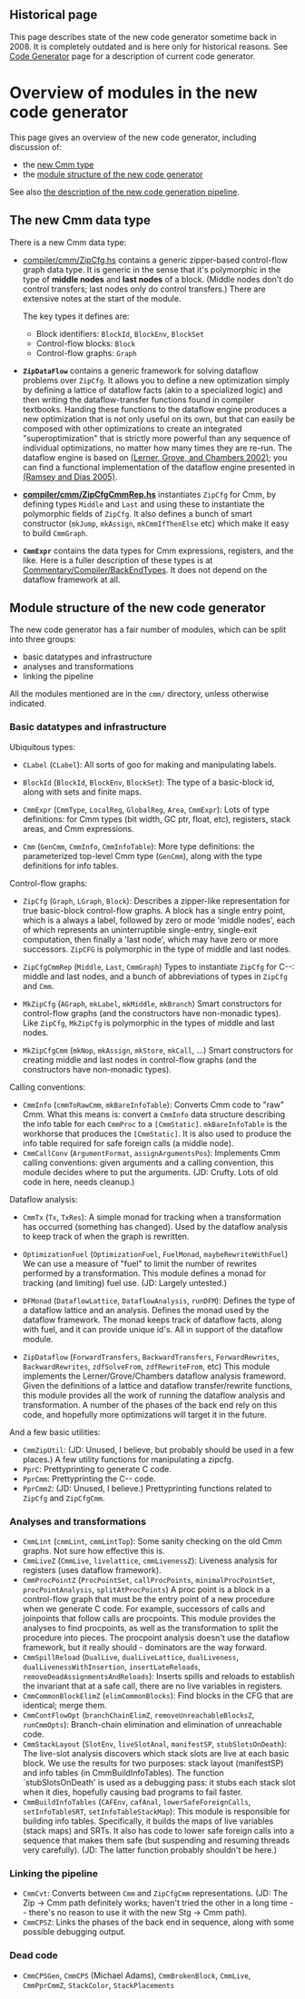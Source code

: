 ## Historical page


This page describes state of the new code generator sometime back in 2008. It is completely outdated and is here only for historical reasons. See [Code Generator](commentary/compiler/code-gen) page for a description of current code generator.

# Overview of modules in the new code generator


This page gives an overview of the new code generator, including discussion of:

- the [new Cmm type](commentary/compiler/new-code-gen-modules#the-new-cmm-data-type)
- the [module structure of the new code generator](commentary/compiler/new-code-gen-modules#module-structure-of-the-new-code-generator)


See also [the description of the new code generation pipeline](commentary/compiler/new-code-gen-pipeline).

## The new Cmm data type


There is a new Cmm data type:

- [compiler/cmm/ZipCfg.hs](/trac/ghc/browser/ghc/compiler/cmm/ZipCfg.hs) contains a generic zipper-based control-flow graph data type.  It is generic in the sense that it's polymorphic in the type of **middle nodes** and **last nodes** of a block.  (Middle nodes don't do control transfers; last nodes only do control transfers.)  There are extensive notes at the start of the module.

  The key types it defines are:

  - Block identifiers: `BlockId`, `BlockEnv`, `BlockSet`
  - Control-flow blocks: `Block`
  - Control-flow graphs: `Graph`
- **`ZipDataFlow`** contains a generic framework for solving dataflow problems over `ZipCfg`. It allows you to define a new optimization simply by defining a lattice of dataflow facts (akin to a specialized logic) and then writing the dataflow-transfer functions found in compiler textbooks. Handing these functions to the dataflow engine produces a new optimization that is not only useful on its own, but that can easily be composed with other optimizations to create an integrated "superoptimization" that is strictly more powerful than any sequence of individual optimizations, no matter how many times they are re-run.  The dataflow engine is based on [(Lerner, Grove, and Chambers 2002)](http://citeseer.ist.psu.edu/old/lerner01composing.html); you can find a functional implementation of the dataflow engine presented in [ (Ramsey and Dias 2005)](http://www.cs.tufts.edu/~nr/pubs/zipcfg-abstract.html).
- **[compiler/cmm/ZipCfgCmmRep.hs](/trac/ghc/browser/ghc/compiler/cmm/ZipCfgCmmRep.hs)** instantiates `ZipCfg` for Cmm, by defining types `Middle` and `Last` and using these to instantiate the polymorphic fields of `ZipCfg`.  It also defines a bunch of smart constructor (`mkJump`, `mkAssign`, `mkCmmIfThenElse` etc) which make it easy to build `CmmGraph`.
- **`CmmExpr`** contains the data types for Cmm expressions, registers, and the like. Here is a fuller description of these types is at [Commentary/Compiler/BackEndTypes](commentary/compiler/back-end-types). It does not depend on the dataflow framework at all.  

## Module structure of the new code generator


The new code generator has a fair number of modules, which can be split into three groups:

- basic datatypes and infrastructure
- analyses and transformations
- linking the pipeline


All the modules mentioned are in the `cmm/` directory, unless otherwise indicated.

### Basic datatypes and infrastructure


Ubiquitous types:

- `CLabel` (`CLabel`): All sorts of goo for making and manipulating labels.

- `BlockId` (`BlockId`, `BlockEnv`, `BlockSet`):
  The type of a basic-block id, along with sets and finite maps.

- `CmmExpr` (`CmmType`, `LocalReg`, `GlobalReg`, `Area`, `CmmExpr`):
  Lots of type definitions: for Cmm types (bit width, GC ptr, float, etc),
  registers, stack areas, and Cmm expressions.

- `Cmm` (`GenCmm`, `CmmInfo`, `CmmInfoTable`):
  More type definitions: the parameterized top-level Cmm type (`GenCmm`),
  along with the type definitions for info tables.


Control-flow graphs:

- `ZipCfg` (`Graph`, `LGraph`, `Block`):
  Describes a zipper-like representation for true basic-block
  control-flow graphs.  A block has a single entry point,
  which is a always a label, followed by zero or mode 'middle
  nodes', each of which represents an uninterruptible
  single-entry, single-exit computation, then finally a 'last
  node', which may have zero or more successors.
  `ZipCFG` is polymorphic in the type of middle and last nodes.
- `ZipCfgCmmRep` (`Middle`, `Last`, `CmmGraph`)
  Types to instantiate `ZipCfg` for C--: middle and last nodes,
  and a bunch of abbreviations of types in `ZipCfg` and `Cmm`.

- `MkZipCfg` (`AGraph`, `mkLabel`, `mkMiddle`, `mkBranch`)
  Smart constructors for control-flow graphs (and the constructors have
  non-monadic types).
  Like `ZipCfg`, `MkZipCfg` is polymorphic in the types of middle and last nodes.
- `MkZipCfgCmm` (`mkNop`, `mkAssign`, `mkStore`, `mkCall`, ...)
  Smart constructors for creating middle and last nodes in
  control-flow graphs (and the constructors have non-monadic types).


Calling conventions:

- `CmmInfo` (`cmmToRawCmm`, `mkBareInfoTable`):
  Converts Cmm code to "raw" Cmm.  What this means is: convert a `CmmInfo` data structure describing the info table for each `CmmProc` to a `[CmmStatic]`. 
  `mkBareInfoTable` is the workhorse that produces the `[CmmStatic]`.  It is also used to produce the info table required for safe foreign calls (a middle node).
- `CmmCallConv` (`ArgumentFormat`, `assignArgumentsPos`):
  Implements Cmm calling conventions: given arguments and a calling convention,
  this module decides where to put the arguments.
  (JD: Crufty. Lots of old code in here, needs cleanup.)


Dataflow analysis:

- `CmmTx` (`Tx`, `TxRes`):
  A simple monad for tracking when a transformation has
  occurred (something has changed).
  Used by the dataflow analysis to keep track of when the graph is rewritten.

- `OptimizationFuel` (`OptimizationFuel`, `FuelMonad`, `maybeRewriteWithFuel`)
  We can use a measure of "fuel" to limit the number of rewrites performed
  by a transformation. This module defines a monad for tracking (and limiting)
  fuel use.
  (JD: Largely untested.)

- `DFMonad` (`DataflowLattice`, `DataflowAnalysis`, `runDFM`):
  Defines the type of a dataflow lattice and an analysis.
  Defines the monad used by the dataflow framework.
  The monad keeps track of dataflow facts, along with fuel,
  and it can provide unique id's.
  All in support of the dataflow module.

- `ZipDataflow` (`ForwardTransfers`, `BackwardTransfers`, `ForwardRewrites`, `BackwardRewrites`,
  `zdfSolveFrom`, `zdfRewriteFrom`, etc)
  This module implements the Lerner/Grove/Chambers dataflow analysis frameword.
  Given the definitions of a lattice and dataflow transfer/rewrite functions,
  this module provides all the work of running the dataflow analysis and transformation.
  A number of the phases of the back end rely on this code,
  and hopefully more optimizations will target it in the future.


And a few basic utilities:

- `CmmZipUtil`: (JD: Unused, I believe, but probably should be used in a few places.)
  A few utility functions for manipulating a zipcfg.
- `PprC`:   Prettyprinting to generate C code.
- `PprCmm`: Prettyprinting the C-- code.
- `PprCmmZ`: (JD: Unused, I believe.)
  Prettyprinting functions related to `ZipCfg` and `ZipCfgCmm`.

### Analyses and transformations

- `CmmLint` (`cmmLint`, `cmmLintTop`):
  Some sanity checking on the old Cmm graphs.
  Not sure how effective this is.
- `CmmLiveZ` (`CmmLive`, `livelattice`, `cmmLivenessZ`):
  Liveness analysis for registers (uses dataflow framework).
- `CmmProcPointZ` (`ProcPointSet`, `callProcPoints`, `minimalProcPointSet`,
  `procPointAnalysis`, `splitAtProcPoints`)
  A proc point is a block in a control-flow graph that must be the
  entry point of a new procedure when we generate C code.
  For example, successors of calls and joinpoints that follow calls
  are procpoints.
  This module provides the analyses to find procpoints, as well as
  the transformation to split the procedure into pieces.
  The procpoint analysis doesn't use the dataflow framework,
  but it really should - dominators are the way forward.
- `CmmSpillReload` (`DualLive`, `dualLiveLattice`, `dualLiveness`,
  `dualLivenessWithInsertion`, `insertLateReloads`,
  `removeDeadAssignmentsAndReloads`):
  Inserts spills and reloads to establish the invariant that
  at a safe call, there are no live variables in registers.
- `CmmCommonBlockElimZ` (`elimCommonBlocks`):
  Find blocks in the CFG that are identical; merge them.
- `CmmContFlowOpt` (`branchChainElimZ`, `removeUnreachableBlocksZ`,
  `runCmmOpts`):
  Branch-chain elimination and elimination of unreachable code.
- `CmmStackLayout` (`SlotEnv`, `liveSlotAnal`, `manifestSP`, `stubSlotsOnDeath`):
  The live-slot analysis discovers which stack slots are live
  at each basic block.
  We use the results for two purposes:
  stack layout (manifestSP) and info tables (in CmmBuildInfoTables).
  The function \`stubSlotsOnDeath' is used as a debugging pass:
  it stubs each stack slot when it dies, hopefully causing bad
  programs to fail faster.
- `CmmBuildInfoTables` (`CAFEnv`, `cafAnal`, `lowerSafeForeignCalls`,
  `setInfoTableSRT`, `setInfoTableStackMap`):
  This module is responsible for building info tables.
  Specifically, it builds the maps of live variables (stack maps)
  and SRTs.
  It also has code to lower safe foreign calls into a sequence
  that makes them safe (but suspending and resuming threads very carefully).
  (JD: The latter function probably shouldn't be here.)

### Linking the pipeline

- `CmmCvt`: Converts between `Cmm` and `ZipCfgCmm` representations.
  (JD: The Zip -\> Cmm path definitely works; haven't tried the
  other in a long time -- there's no reason to use it with
  the new Stg -\> Cmm path).
- `CmmCPSZ`: Links the phases of the back end in sequence, along with
  some possible debugging output.

### Dead code


- `CmmCPSGen`, `CmmCPS` (Michael Adams), `CmmBrokenBlock`, `CmmLive`, `CmmPprCmmZ`, `StackColor`, `StackPlacements`
